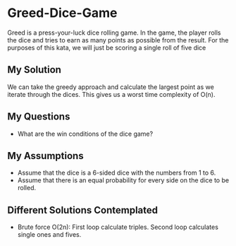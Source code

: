 # Greed-Dice-Game

Greed is a press-your-luck dice rolling game. In the game, the player rolls the dice and tries to
earn as many points as possible from the result. For the purposes of this kata, we will just be
scoring a single roll of five dice

## My Solution

We can take the greedy approach and calculate the largest point as we iterate through
the dices. This gives us a worst time complexity of O(n).

## My Questions

- What are the win conditions of the dice game?

## My Assumptions

- Assume that the dice is a 6-sided dice with the numbers from 1 to 6.
- Assume that there is an equal probability for every side on the dice to be rolled.

## Different Solutions Contemplated

- Brute force O(2n): First loop calculate triples. Second loop calculates single ones and fives.
